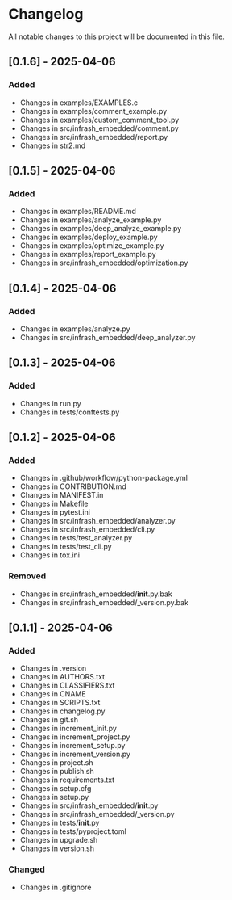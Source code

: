 # Changelog

All notable changes to this project will be documented in this file.

## [0.1.6] - 2025-04-06

### Added
- Changes in examples/EXAMPLES.c
- Changes in examples/comment_example.py
- Changes in examples/custom_comment_tool.py
- Changes in src/infrash_embedded/comment.py
- Changes in src/infrash_embedded/report.py
- Changes in str2.md

## [0.1.5] - 2025-04-06

### Added
- Changes in examples/README.md
- Changes in examples/analyze_example.py
- Changes in examples/deep_analyze_example.py
- Changes in examples/deploy_example.py
- Changes in examples/optimize_example.py
- Changes in examples/report_example.py
- Changes in src/infrash_embedded/optimization.py

## [0.1.4] - 2025-04-06

### Added
- Changes in examples/analyze.py
- Changes in src/infrash_embedded/deep_analyzer.py

## [0.1.3] - 2025-04-06

### Added
- Changes in run.py
- Changes in tests/conftests.py

## [0.1.2] - 2025-04-06

### Added
- Changes in .github/workflow/python-package.yml
- Changes in CONTRIBUTION.md
- Changes in MANIFEST.in
- Changes in Makefile
- Changes in pytest.ini
- Changes in src/infrash_embedded/analyzer.py
- Changes in src/infrash_embedded/cli.py
- Changes in tests/test_analyzer.py
- Changes in tests/test_cli.py
- Changes in tox.ini

### Removed
- Changes in src/infrash_embedded/__init__.py.bak
- Changes in src/infrash_embedded/_version.py.bak

## [0.1.1] - 2025-04-06

### Added
- Changes in .version
- Changes in AUTHORS.txt
- Changes in CLASSIFIERS.txt
- Changes in CNAME
- Changes in SCRIPTS.txt
- Changes in changelog.py
- Changes in git.sh
- Changes in increment_init.py
- Changes in increment_project.py
- Changes in increment_setup.py
- Changes in increment_version.py
- Changes in project.sh
- Changes in publish.sh
- Changes in requirements.txt
- Changes in setup.cfg
- Changes in setup.py
- Changes in src/infrash_embedded/__init__.py
- Changes in src/infrash_embedded/_version.py
- Changes in tests/__init__.py
- Changes in tests/pyproject.toml
- Changes in upgrade.sh
- Changes in version.sh

### Changed
- Changes in .gitignore

